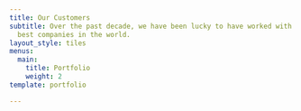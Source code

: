 ```yaml
---
title: Our Customers
subtitle: Over the past decade, we have been lucky to have worked with some of the
  best companies in the world.
layout_style: tiles
menus:
  main:
    title: Portfolio
    weight: 2
template: portfolio

---
```

